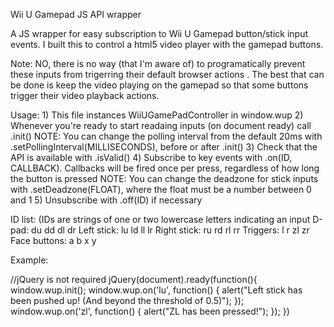 Wii U Gamepad JS API wrapper

A JS wrapper for easy subscription to Wii U Gamepad button/stick input events. I built this to control a html5 video player with the gamepad buttons.

Note: NO, there is no way (that I'm aware of) to programatically prevent these inputs from trigerring their default browser actions . The best that can be done is keep the video playing on the gamepad so that some buttons trigger their video playback actions.

Usage:
	1) This file instances WiiUGamePadController in window.wup
	2) Whenever you're ready to start readaing inputs (on document ready) call .init()
		NOTE: You can change the polling interval from the default 20ms with .setPollingInterval(MILLISECONDS), before or after .init()
	3) Check that the API is available with .isValid()
	4) Subscribe to key events with .on(ID, CALLBACK). Callbacks will be fired once per press, regardless of how long the button is pressed
		NOTE: You can change the deadzone for stick inputs with .setDeadzone(FLOAT), where the float must be a number between 0 and 1
	5) Unsubscribe with .off(ID) if necessary

ID list:
	(IDs are strings of one or two lowercase letters indicating an input
	D-pad: du dd dl dr
	Left stick: lu ld ll lr
	Right stick: ru rd rl rr
	Triggers: l r zl zr
	Face buttons: a b x y
	
Example:

//jQuery is not required
jQuery(document).ready(function(){
	window.wup.init();
	window.wup.on('lu', function() {
		alert("Left stick has been pushed up! (And beyond the threshold of 0.5)");
	});
	window.wup.on('zl', function() {
		alert("ZL has been pressed!");
	});
})
